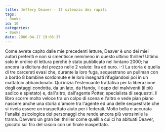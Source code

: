 ```yaml
---
title: Jeffery Deaver - Il silenzio dei rapiti
tags:
- Books
id: 10
categories:
- Books
date: 2006-04-17 19:06:37
---
```


Come avrete capito dalle mie precedenti letture, Deaver è uno dei miei autori preferiti e non si smentisce nemmeno in questo ultimo thriller! Ultimo solo in ordine di lettura perchè è stato pubblicato nel lontano 2000; ha ancora la dicitura del prezzo nelle 2 valute: lira ed euro. :-)
La storia è quella di tre carcerati evasi che, durante la loro fuga, sequestrano un pullman con a bordo 8 bambine sordomute e le loro insegnati rifugiandosi poi in un mattatoio abbandonato. Qui inizia l'estenuante trattativa per la liberazione degli ostaggi condotta, da un lato, da Handy, il capo dei malviventi (il più sadico e spietato) e, dall'altro, dall'agente Potter, specialista di sequestri. Il libro scorre molto veloce tra un colpo di scena e l'altro e vede pian piano nascere anche una storia d'amore tra l'agente ed una delle sequestrate che si rivela essere un inaspettato aiuto per i federali. Molto bella e accurata l'analisi psicologica dei personaggi che rende ancora più verosimile la trama.
Davvero un gran bel thriller come quelli a cui ci ha abituati Deaver, giocato sul filo del rasoio con un finale inaspettato.
